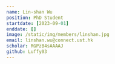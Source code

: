 ```yaml
---
name: Lin-shan Wu
position: PhD Student
startdate: [2023-09-01]
enddate: []
image: /static/img/members/linshan.jpg
email: linshan.wu@connect.ust.hk
scholar: RGPzB4sAAAAJ
github: Luffy03
---
```

